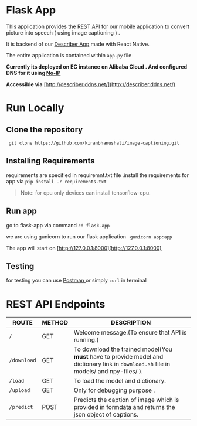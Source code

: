 # Flask App

This application provides the REST API for our mobile application to convert picture into speech ( using image captioning ) .

It is backend of our [Describer App](https://github.com/kiranbhanushali/image-captioning/tree/master/react-native-app) made with React Native.

The entire application is contained within ```app.py``` file 

**Currently its deployed on EC instance on Alibaba Cloud .
And configured DNS for it using [No-IP](https://www.noip.com/)**


**Accessible via**
[http://describer.ddns.net/](http://describer.ddns.net/) 

# Run Locally 

## Clone the repository
 ``` git clone https://github.com/kiranbhanushali/image-captioning.git```

## Installing Requirements
requirements are specified in requiremnt.txt file .install the requirements for app via 
```pip install -r requirements.txt```
>Note: for cpu only devices can install tensorflow-cpu.

## Run app 
go to flask-app via command ``` cd flask-app ```

we are using gunicorn to run our flask application 
``` gunicorn app:app```

The app will start on [http://127.0.0.1:8000](http://127.0.0.1:8000)

## Testing 
for testing you can use [Postman ](https://www.postman.com/)
or simply ```curl``` in terminal 



# REST API Endpoints


| ROUTE | METHOD | DESCRIPTION |
| ------ | ------  | ------ |
| `/` | GET | Welcome message.(To ensure that API is running.)
| `/download` | GET  |  To download the trained model(You **must** have to provide model and dictionary link in ```download.sh``` file in models/ and npy-files/ ). |
| `/load` | GET| To load the model and dictionary.
| `/upload` | GET| Only for debugging purpose . |
| `/predict` |POST| Predicts the caption of image which is provided in formdata and returns the json object of captions. |



